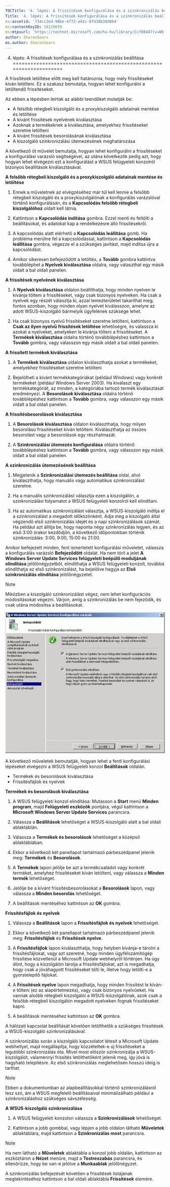 ```yaml
---
TOCTitle: '4. lépés: A frissítések konfigurálása és a szinkronizálás beállítása'
Title: '4. lépés: A frissítések konfigurálása és a szinkronizálás beállítása'
ms:assetid: '734cc2ed-98be-4772-a42c-8fd38b39d864'
ms:contentKeyID: 18129659
ms:mtpsurl: 'https://technet.microsoft.com/hu-hu/library/Cc708447(v=WS.10)'
author: SharonSears
ms.author: SharonSears
---
```


4. lépés: A frissítések konfigurálása és a szinkronizálás beállítása
====================================================================

A frissítések letöltése előtt meg kell határoznia, hogy mely frissítéseket kíván letölteni. Ez a szakasz bemutatja, hogyan lehet konfigurálni a letöltendő frissítéseket.

Az ebben a lépésben leírtak az alábbi teendőket mutatják be:

-   A felsőbb rétegbeli kiszolgáló és a proxykiszolgáló adatainak mentése és letöltése
-   A kívánt frissítések nyelvének kiválasztása
-   Azoknak a termékeknek a kiválasztása, amelyekhez frissítéseket szeretne letölteni
-   A kívánt frissítések besorolásának kiválasztása
-   A kiszolgáló szinkronizálási ütemezésének meghatározása

A következő öt művelet bemutatja, hogyan lehet konfigurálni a frissítéseket a konfigurálási varázsló segítségével, az utána következők pedig azt, hogy hogyan lehet elvégezni ezt a konfigurálást a WSUS felügyeleti konzolról bizonyos beállítások kiválasztásával.

**A felsőbb rétegbeli kiszolgáló és a proxykiszolgáló adatainak mentése és letöltése**
1.  Ennek a műveletnek az elvégzéséhez már túl kell lennie a felsőbb rétegbeli kiszolgáló és a proxykiszolgálónak a konfigurálás varázslóval történő konfigurálásán, és a **Kapcsolódás felsőbb rétegbeli kiszolgálóhoz** oldalt kell látnia.

2.  Kattintson a **Kapcsolódás indítása** gombra. Ezzel menti és feltölti a beállításokat, és adatokat kap a rendelkezésre álló frissítésekről.

3.  A kapcsolódás alatt elérhető a **Kapcsolódás leállítása** gomb. Ha probléma merülne fel a kapcsolódással, kattintson a **Kapcsolódás leállítása** gombra, végezze el a szükséges javítást, majd indítsa újra a kapcsolódást.

4.  Amikor sikeresen befejeződött a letöltés, a **Tovább** gombra kattintva továbbléphet a **Nyelvek kiválasztása** oldalra, vagy választhat egy másik oldalt a bal oldali panelen.

**A frissítések nyelvének kiválasztása**
1.  A **Nyelvek kiválasztása** oldalon beállíthatja, hogy minden nyelven le kívánja tölteni a frissítéseket, vagy csak bizonyos nyelveken. Ha csak a nyelvek egy részét választja ki, azzal lemezterületet takaríthat meg; fontos azonban, hogy minden olyan nyelvet kiválasszon, amelyre az adott WSUS-kiszolgáló bármelyik ügyfelének szüksége lehet.

2.  Ha csak bizonyos nyelvű frissítéseket szeretne letölteni, kattintson a **Csak az ilyen nyelvű frissítések letöltése** lehetőségre, és válassza ki azokat a nyelveket, amelyeken le kívánja tölteni a frissítéseket. A **Termékek kiválasztása** oldalra történő továbblépéshez kattintson a **Tovább** gombra, vagy válasszon egy másik oldalt a bal oldali panelen.

**A frissített termékek kiválasztása**
1.  A **Termékek kiválasztása** oldalon kiválaszthatja azokat a termékeket, amelyekhez frissítéseket szeretne letölteni

2.  Bejelölheti a kívánt termékkategóriákat (például Windows) vagy konkrét termékeket (például Windows Server 2003). Ha kiválaszt egy termékkategóriát, az minden, a kategóriába tartozó termék kiválasztását eredményezi. A **Besorolások kiválasztása** oldalra történő továbblépéshez kattintson a **Tovább** gombra, vagy válasszon egy másik oldalt a bal oldali panelen.

**A frissítésbesorolások kiválasztása**
1.  A **Besorolások kiválasztása** oldalon kiválaszthatja, hogy milyen besorolású frissítéseket kíván letölteni. Kiválaszthatja az összes besorolást vagy a besorolások egy részhalmazát.

2.  A **Szinkronizálási ütemezés konfigurálása** oldalra történő továbblépéshez kattintson a **Tovább** gombra, vagy válasszon egy másik oldalt a bal oldali panelen.

**A szinkronizálás ütemezésének beállítása**
1.  Megjelenik a **Szinkronizálási ütemezés beállítása** oldal, ahol kiválaszthatja, hogy manuális vagy automatikus szinkronizálást szeretne.

2.  Ha a manuális szinkronizálást választja ezen a kiszolgálón, a szinkronizálási folyamatot a WSUS felügyeleti konzolról kell elindítani.

3.  Ha az automatikus szinkronizálást választja, a WSUS-kiszolgáló indítja el a szinkronizálást a megadott időközönként. Adja meg a kiszolgáló által végzendő első szinkronizálás idejét és a napi szinkronizálások számát. Ha például azt állítja be, hogy naponta négy szinkronizálás legyen, és az első 3:00 órakor kezdődjön, a következő időpontokban történik szinkronizálás: 3:00, 9:00, 15:00 és 21:00.

Amikor befejezett minden, fent ismertetett konfigurálási műveletet, válassza a konfigurálás varázsló **Befejeződött** oldalát. Ha nem törli a jelet **A Windows Server Update Services felügyeleti beépülő moduljának elindítása** jelölőnégyzetből, elindíthatja a WSUS felügyeleti konzolt, továbbá elindíthatja az első szinkronizálást, ha bejelölve hagyja az **Első szinkronizálás elindítása** jelölőnégyzetet.

> [!NOTE]  
> Miközben a kiszolgáló szinkronizálást végez, nem lehet konfigurációs módosításokat végezni. Várjon, amíg a szinkronizálás be nem fejeződik, és csak utána módosítsa a beállításokat. 

![](/security-updates/images/Cc708447.3f774fd1-af87-47d8-8f50-a5d585687d70(WS.10).gif)

A következő műveletek bemutatják, hogyan lehet a fenti konfigurálási lépéseket elvégezni a WSUS felügyeleti konzol **Beállítások** oldalán.

-   Termékek és besorolások kiválasztása
-   Frissítésfájlok és nyelvek

**Termékek és besorolások kiválasztása**
1.  A WSUS felügyeleti konzol elindítása: Mutasson a **Start** menü **Minden program**, majd **Felügyeleti eszközök** pontjára, végül kattintson a **Microsoft Windows Server Update Services** parancsra.

2.  Válassza a **Beállítások** lehetőséget a WSUS-kiszolgáló alatt a bal oldali ablaktáblán.

3.  Válassza a **Termékek és besorolások** lehetőséget a középső ablaktáblában.

4.  Ekkor a következő két panellapot tartalmazó párbeszédpanel jelenik meg: **Termékek** és **Besorolások**.

5.  A **Termékek** lapon jelölje be azt a termékcsaládot vagy konkrét terméket, amelyhez frissítéseket kíván letölteni, vagy válassza a **Minden termék** lehetőséget.

6.  Jelölje be a kívánt frissítésbesorolásokat a **Besorolások** lapon, vagy válassza a **Minden besorolás** lehetőséget.

7.  A beállítások mentéséhez kattintson az **OK** gombra.

**Frissítésfájlok és nyelvek**
1.  Válassza a **Beállítások** lapon a **Frissítésfájlok és nyelvek** lehetőséget.

2.  Ekkor a következő két panellapot tartalmazó párbeszédpanel jelenik meg: **Frissítésfájlok** és **Frissítések nyelve**.

3.  A **Frissítésfájlok** lapon kiválaszthatja, hogy helyben kívánja-e tárolni a frissítésfájlokat, vagy azt szeretné, hogy minden ügyfélszámítógép frissítése közvetlenül a Microsoft Update webhelyről történjen. Ha úgy dönt, hogy a kiszolgálón tárolja a frissítésfájlokat, azt is megadhatja, hogy csak a jóváhagyott frissítéseket tölti le, illetve hogy letölti-e a gyorstelepítő fájlokat.

4.  A **Frissítések nyelve** lapon megadhatja, hogy minden frissítést le kíván-e tölteni (ez az alapértelmezés), vagy csak bizonyos nyelvűeket. Ha vannak alsóbb rétegbeli kiszolgálói a WSUS-kiszolgálónak, azok csak a felsőbb rétegbeli kiszolgálón megadott nyelveken fognak frissítéseket kapni.

5.  A beállítások mentéséhez kattintson az **OK** gombra.

A hálózati kapcsolat beállítását követően letölthetők a szükséges frissítések a WSUS-kiszolgáló szinkronizálásával.

A szinkronizálás során a kiszolgáló kapcsolatot létesít a Microsoft Update webhellyel, majd megállapítja, hogy közzétettek-e új frissítéseket a legutóbbi szinkronizálás óta. Mivel most először szinkronizálja a WSUS-kiszolgálót, valamennyi frissítés letölthetőként jelenik meg, így jóvá is hagyható telepítésre. Az első szinkronizálás meglehetősen hosszú ideig is tarthat.

> [!NOTE]  
> Ebben a dokumentumban az alapbeállításokkal történő szinkronizálásról lesz szó, ám a WSUS megfelelő beállításaival minimalizálható például a szinkronizáláshoz szükséges sávszélesség. 

**A WSUS-kiszolgáló szinkronizálása**
1.  A WSUS felügyeleti konzolon válassza a **Szinkronizálások** lehetőséget.

2.  Kattintson a jobb gombbal, vagy lépjen a jobb oldalon látható **Műveletek** ablaktáblára, majd kattintson a **Szinkronizálás most** parancsra.

> [!NOTE]  
> Ha nem látható a **Műveletek** ablaktábla a konzol jobb oldalán, kattintson az eszköztáron a **Nézet** menüre, majd a **Testreszabás** parancsra, és ellenőrizze, hogy be van-e jelölve a **Munkaablak** jelölőnégyzet. 

A szinkronizálás befejezését követően a frissítések listájának megtekintéséhez kattintson a bal oldali ablaktábla **Frissítések** elemére.
